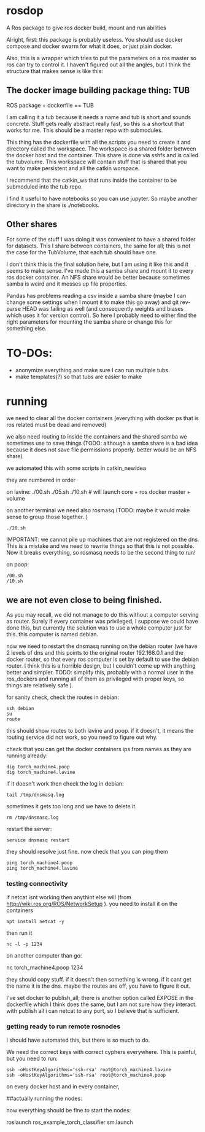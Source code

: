 # rosdop
A Ros package to give ros docker build, mount and run abilities

Alright, first: this package is probably useless. You should use docker compose and docker swarm for what it does, or just plain docker.

Also, this is a wrapper which tries to put the parameters on a ros master so ros can try to control it. I haven't figured out all the angles, but I think the structure that makes sense is like this:

## The docker image building package thing: TUB

ROS package + dockerfile == TUB

I am calling it a tub because it needs a name and tub is short and sounds concrete. Stuff gets really abstract really fast, so this is a shortcut that works for me. This should be a master repo with submodules.

This thing has the dockerfile with all the scripts you need to create it and directory called the workspace. The workspace is a shared folder between the docker host and the container. This share is done via sshfs and is called the tubvolume. This workspace will contain stuff that is shared that you want to make persistent and all the catkin worspace.

I recommend that the catkin_ws that runs inside the container to be submoduled into the tub repo.

I find it useful to have notebooks so you can use jupyter. So maybe another directory in the share is ./notebooks.

## Other shares

For some of the stuff I was doing it was convenient to have a shared folder for datasets. This I share between containers, the same for all; this is not the case for the TubVolume, that each tub should have one.

I don't think this is the final solution here, but I am using it like this and it seems to make sense. I've made this a samba share and mount it to every ros docker container. An NFS share would be better because sometimes samba is weird and it messes up file properties.

Pandas has problems reading a csv inside a samba share (maybe I can change some settings when I mount it to make this go away) and git rev-parse HEAD was failing as well (and consequently weights and biases which uses it for version control). So here I probably need to either find the right parameters for mounting the samba share or change this for something else.

# TO-DOs:

- anonymize everything and make sure I can run multiple tubs.
- make templates(?) so that tubs are easier to make


# running

we need to clear all the docker containers (everything with docker ps that is ros related must be dead and removed)

we also need routing to inside the containers and the shared samba we sometimes use to save things (TODO: although a samba share is a bad idea because it does not save file permissions properly. better would be an NFS share)

we automated this with some scripts in catkin_newidea

they are numbered in order

on lavine:
    ./00.sh
    ./05.sh
    ./10.sh # will launch core + ros docker master + volume

on another terminal we need also rosmasq (TODO: maybe it would make sense to group those together..)

    ./20.sh

IMPORTANT: we cannot pile up machines that are not registered on the dns. This is a mistake and we need to rewrite things so that this is not possible. Now it breaks everything, so rosmasq needs to be the second thing to run!

on poop:

    /00.sh
    /10.sh

## we are not even close to being finished.

As you may recall, we did not manage to do this without a computer serving as router. Surely if every container was privileged, I suppose we could have done this, but currently the solution was to use a whole computer just for this. this computer is named debian.

now we need to restart the dnsmasq running on the debian router (we have 2 levels of dns and this points to the original router 192.168.0.1 and the docker router, so that every ros computer is set by default to use the debian router. I think this is a horrible design, but I couldn't come up with anything better and simpler. TODO: simplify this, probably with a normal user in the ros_dockers and running all of them as privileged with proper keys, so things are relatively safe ).

for sanity check, check the routes in debian:

    ssh debian
    su
    route

this should show routes to both lavine and poop. if it doesn't, it means the routing service did not work, so you need to figure out why.

check that you can get the docker containers ips from names as they are running already:

    dig torch_machine4.poop
    dig torch_machine4.lavine

if it doesn't work then check the log in debian:

    tail /tmp/dnsmasq.log

sometimes it gets too long and we have to delete it.

    rm /tmp/dnsmasq.log

restart the server:

    service dnsmasq restart

they should resolve just fine. now check that you can ping them

    ping torch_machine4.poop
    ping torch_machine4.lavine

### testing connectivity

if netcat isnt working then anythint else will (from http://wiki.ros.org/ROS/NetworkSetup ). you need to install it on the containers

    apt install netcat -y

then run it

    nc -l -p 1234

on another computer than go:

   nc torch_machine4.poop 1234

they should copy stuff. if it doesn't then something is wrong. if it cant get the name it is the dns. maybe the routes are off, you have to figure it out.

I've set docker to publish_all; there is another option called EXPOSE in the dockerfile which I think does the same, but I am not sure how they interact. with publish all i can netcat to any port, so I believe that is sufficient.

### getting ready to run remote rosnodes

I should have automated this, but there is so much to do.

We need the correct keys with correct cyphers everywhere. This is painful, but you need to run:

    ssh -oHostKeyAlgorithms='ssh-rsa' root@torch_machine4.lavine
    ssh -oHostKeyAlgorithms='ssh-rsa' root@torch_machine4.poop

on every docker host and in every container,

##actually running the nodes:

now everything should be fine to start the nodes:

   roslaunch ros_example_torch_classifier sm.launch
